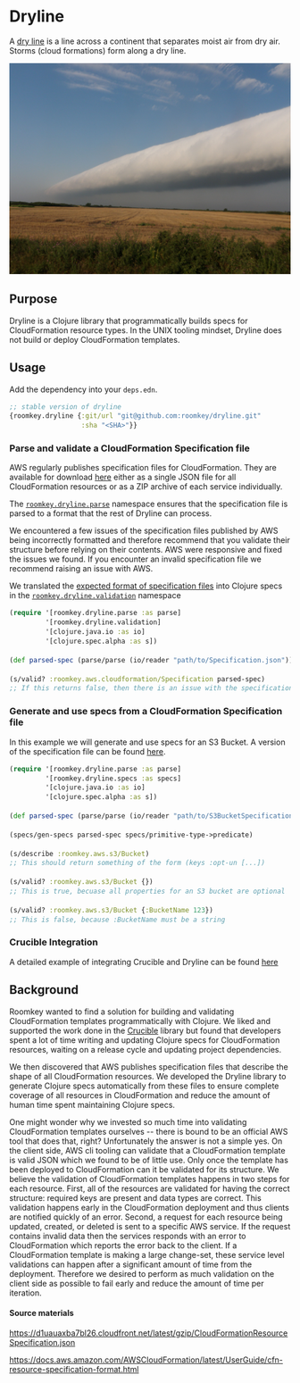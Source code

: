 # Dryline
A [dry line](https://en.wikipedia.org/wiki/Dry_line) is a line across a continent that separates moist air from dry air. Storms (cloud formations) form along a dry line.

![](docs/dryline.jpg)

## Purpose
Dryline is a Clojure library that programmatically builds specs for CloudFormation resource types. In the UNIX tooling mindset, Dryline does not build or deploy CloudFormation templates.

## Usage

Add the dependency into your `deps.edn`.

```clojure
;; stable version of dryline
{roomkey.dryline {:git/url "git@github.com:roomkey/dryline.git"
                  :sha "<SHA>"}}
```

### Parse and validate a CloudFormation Specification file
AWS regularly publishes specification files for CloudFormation. They are available for download [here](https://docs.aws.amazon.com/AWSCloudFormation/latest/UserGuide/cfn-resource-specification.html) either as a single JSON file for all CloudFormation resources or as a ZIP archive of each service individually.

The [`roomkey.dryline.parse`](src/roomkey/dryline/parse.clj) namespace ensures that the specification file is parsed to a format that the rest of Dryline can process.

We encountered a few issues of the specification files published by AWS being incorrectly formatted and therefore recommend that you validate their structure before relying on their contents. AWS were responsive and fixed the issues we found. If you encounter an invalid specification file we recommend raising an issue with AWS.

We translated the [expected format of specification files](https://docs.aws.amazon.com/AWSCloudFormation/latest/UserGuide/cfn-resource-specification-format.html) into Clojure specs in the [`roomkey.dryline.validation`](src/roomkey/dryline/validation.clj) namespace

```clojure
(require '[roomkey.dryline.parse :as parse]
         '[roomkey.dryline.validation]
         '[clojure.java.io :as io]
         '[clojure.spec.alpha :as s])
         
(def parsed-spec (parse/parse (io/reader "path/to/Specification.json")))

(s/valid? :roomkey.aws.cloudformation/Specification parsed-spec)
;; If this returns false, then there is an issue with the specification file
```

### Generate and use specs from a CloudFormation Specification file
In this example we will generate and use specs for an S3 Bucket. A version of the specification file can be found [here](test_resources/aws/S3BucketSpecification.json). 

```clojure
(require '[roomkey.dryline.parse :as parse]
         '[roomkey.dryline.specs :as specs]
         '[clojure.java.io :as io]
         '[clojure.spec.alpha :as s])
         
(def parsed-spec (parse/parse (io/reader "path/to/S3BucketSpecification.json")))

(specs/gen-specs parsed-spec specs/primitive-type->predicate)

(s/describe :roomkey.aws.s3/Bucket)
;; This should return something of the form (keys :opt-un [...])

(s/valid? :roomkey.aws.s3/Bucket {})
;; This is true, becuase all properties for an S3 bucket are optional

(s/valid? :roomkey.aws.s3/Bucket {:BucketName 123})
;; This is false, because :BucketName must be a string
```

### Crucible Integration
A detailed example of integrating Crucible and Dryline can be found [here](docs/crucible.md)

## Background
Roomkey wanted to find a solution for building and validating CloudFormation templates programmatically with Clojure. We liked and supported the work done in the [Crucible](https://www.github.com/brabster/crucible) library but found that developers spent a lot of time writing and updating Clojure specs for CloudFormation resources, waiting on a release cycle and updating project dependencies. 

We then discovered that AWS publishes specification files that describe the shape of all CloudFormation resources. We developed the Dryline library to generate Clojure specs automatically from these files to ensure complete coverage of all resources in CloudFormation and reduce the amount of human time spent maintaining Clojure specs. 

One might wonder why we invested so much time into validating CloudFormation templates ourselves -- there is bound to be an official AWS tool that does that, right? Unfortunately the answer is not a simple yes. On the client side, AWS cli tooling can validate that a CloudFormation template is valid JSON which we found to be of little use. Only once the template has been deployed to CloudFormation can it be validated for its structure. We believe the validation of CloudFormation templates happens in two steps for each resource. First, all of the resources are validated for having the correct structure: required keys are present and data types are correct. This validation happens early in the CloudFormation deployment and thus clients are notified quickly of an error. Second, a request for each resource being updated, created, or deleted is sent to a specific AWS service. If the request contains invalid data then the services responds with an error to CloudFormation which reports the error back to the client. If a CloudFormation template is making a large change-set, these service level validations can happen after a significant amount of time from the deployment. Therefore we desired to perform as much validation on the client side as possible to fail early and reduce the amount of time per iteration.

#### Source materials

https://d1uauaxba7bl26.cloudfront.net/latest/gzip/CloudFormationResourceSpecification.json

https://docs.aws.amazon.com/AWSCloudFormation/latest/UserGuide/cfn-resource-specification-format.html

